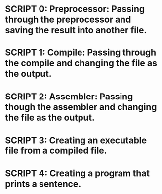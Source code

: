 # SCRIPT 0: Preprocessor: Passing through the preprocessor and saving the result into another file.
# SCRIPT 1: Compile: Passing through the compile and changing the file as the output.
# SCRIPT 2: Assembler: Passing though the assembler and changing the file as the output.
# SCRIPT 3: Creating an executable file from a compiled file.
# SCRIPT 4: Creating a program that prints a sentence. 
